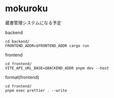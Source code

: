 # mokuroku
蔵書管理システムになる予定

backend
```
cd backend/
FRONTEND_ADDR=$FRONTEND_ADDR cargo run
```

frontend
```
cd frontend/
VITE_API_URL_BASE=$BACKEND_ADDR pnpm dev --host
```

format(frontend)
```
cd frontend/
pnpm exec prettier . --write
```
